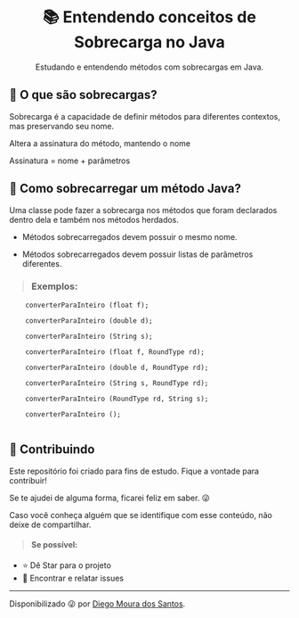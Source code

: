 <h1 align="center"> 📚 Entendendo conceitos de Sobrecarga no Java </h1>

<p align="center"> Estudando e entendendo métodos com sobrecargas em Java. </p>

<h2> 🤔 O que são sobrecargas?</h2>

<p>
Sobrecarga é a capacidade de definir métodos para diferentes contextos, mas preservando seu nome.

Altera a assinatura do método, mantendo o nome

Assinatura = nome + parâmetros
</p>

<h2> 🤔 Como sobrecarregar um método Java?</h2>

<p>
Uma classe pode fazer a sobrecarga nos métodos que foram declarados dentro dela e também nos métodos herdados.

- Métodos sobrecarregados devem possuir o mesmo nome.

- Métodos sobrecarregados devem possuir listas de parâmetros diferentes.
</p>

> <h3> Exemplos: </h3>

```shell
    converterParaInteiro (float f);
    
    converterParaInteiro (double d);
    
    converterParaInteiro (String s);
    
    converterParaInteiro (float f, RoundType rd);
    
    converterParaInteiro (double d, RoundType rd);
    
    converterParaInteiro (String s, RoundType rd);
    
    converterParaInteiro (RoundType rd, String s);
    
    converterParaInteiro ();
    
```

<h2> 🤝 Contribuindo </h2>

<p>
Este repositório foi criado para fins de estudo. Fique a vontade para contribuir!
    
Se te ajudei de alguma forma, ficarei feliz em saber. 😜
    
Caso você conheça alguém que se identifique com esse conteúdo, não deixe de compartilhar.
</br>

> <h4>Se possível:</h4>
- ⭐️ Dê Star para o projeto
- 🐛 Encontrar e relatar issues
</p>


------------
Disponibilizado 😜 por [Diego Moura dos Santos](https://www.linkedin.com/in/diegomouradossantos/).


